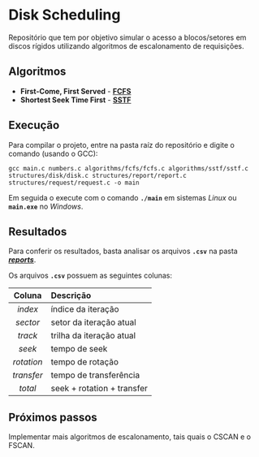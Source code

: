 # Disk Scheduling
Repositório que tem por objetivo simular o acesso a blocos/setores em discos rígidos utilizando algoritmos de escalonamento de requisições.

## Algoritmos
+ **First-Come, First Served** - [**FCFS**](/algorithms/fcfs/fcfs.c)
+ **Shortest Seek Time First** - [**SSTF**](/algorithms/sstf/sstf.c)

## Execução
Para compilar o projeto, entre na pasta raíz do repositório e digite o comando (usando o GCC):

```
gcc main.c numbers.c algorithms/fcfs/fcfs.c algorithms/sstf/sstf.c structures/disk/disk.c structures/report/report.c structures/request/request.c -o main
```

Em seguida o execute com o comando **`./main`** em sistemas *Linux* ou **`main.exe`** no *Windows*.

## Resultados
Para conferir os resultados, basta analisar os arquivos **`.csv`** na pasta [**_reports_**](/reports/).

Os arquivos **`.csv`** possuem as seguintes colunas:

| Coluna | Descrição |
| :----: | :---- |
| *index* | índice da iteração |
| *sector* | setor da iteração atual |
| *track* | trilha da iteração atual |
| *seek* | tempo de seek |
| *rotation* | tempo de rotação |
| *transfer* | tempo de transferência |
| *total* | seek + rotation + transfer |

## Próximos passos
Implementar mais algoritmos de escalonamento, tais quais o CSCAN e o FSCAN.
